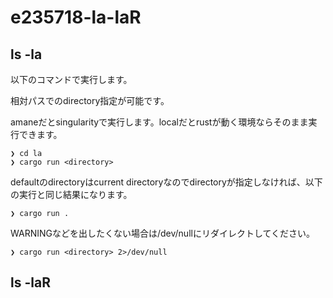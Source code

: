 # e235718-la-laR

## ls -la
以下のコマンドで実行します。

相対パスでのdirectory指定が可能です。

amaneだとsingularityで実行します。localだとrustが動く環境ならそのまま実行できます。
```
❯ cd la
❯ cargo run <directory>
```

defaultのdirectoryはcurrent directoryなのでdirectoryが指定しなければ、以下の実行と同じ結果になります。
```
❯ cargo run .
```

WARNINGなどを出したくない場合は/dev/nullにリダイレクトしてください。
```
❯ cargo run <directory> 2>/dev/null
```

## ls -laR